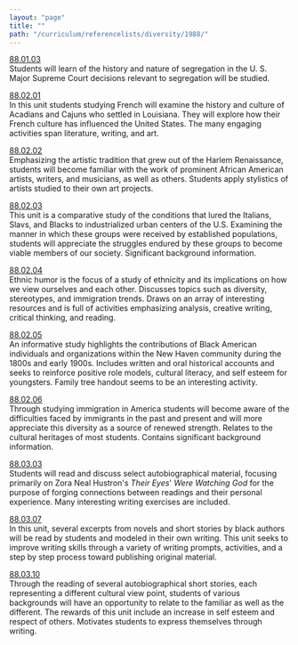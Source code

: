 ```yaml
---
layout: "page"
title: ""
path: "/curriculum/referencelists/diversity/1988/"
---
```

<main><a href="../../../guides/1988/1/88.01.03.x.html">88.01.03</a> <br/> Students will learn of the history and nature of segregation in the U. S. <br/> Major Supreme Court decisions relevant to segregation will be studied. <p> <a href="../../../guides/1988/2/88.02.01.x.html">88.02.01</a> <br/> In this unit students studying French will examine the history and culture of Acadians and Cajuns who settled in Louisiana. They will explore how their French culture has influenced the United States. The many engaging activities span literature, writing, and art. </p><p> <a href="../../../guides/1988/2/88.02.02.x.html">88.02.02</a> <br/> Emphasizing the artistic tradition that grew out of the Harlem Renaissance, students will become familiar with the work of prominent African American artists, writers, and musicians, as well as others. Students apply stylistics of artists studied to their own art projects. </p><p> <a href="../../../guides/1988/2/88.02.03.x.html">88.02.03</a> <br/> This unit is a comparative study of the conditions that lured the Italians, Slavs, and Blacks to industrialized urban centers of the U.S. Examining the manner in which these groups were received by established populations, students will appreciate the struggles endured by these groups to become viable members of our society. Significant background information. </p><p> <a href="../../../guides/1988/2/88.02.04.x.html">88.02.04</a> <br/> Ethnic humor is the focus of a study of ethnicity and its implications on how we view ourselves and each other. Discusses topics such as diversity, stereotypes, and immigration trends. Draws on an array of interesting resources and is full of activities emphasizing analysis, creative writing, critical thinking, and reading. </p><p> <a href="../../../guides/1988/2/88.02.05.x.html">88.02.05</a> <br/> An informative study highlights the contributions of Black American individuals and organizations within the New Haven community during the 1800s and early 1900s. Includes written and oral historical accounts and seeks to reinforce positive role models, cultural literacy, and self esteem for youngsters. Family tree handout seems to be an interesting activity. </p><p> <a href="../../../guides/1988/2/88.02.06.x.html">88.02.06</a> <br/> Through studying immigration in America students will become aware of the difficulties faced by immigrants in the past and present and will more appreciate this diversity as a source of renewed strength. Relates to the cultural heritages of most students. Contains significant background information. </p><p> <a href="../../../guides/1988/3/88.03.03.x.html">88.03.03</a> <br/> Students will read and discuss select autobiographical material, focusing primarily on Zora Neal Hustron's <i>Their</i> <i>Eyes</i>' <i>Were</i> <i>Watching</i> <i>God</i> for the purpose of forging connections between readings and their personal experience. Many interesting writing exercises are included. </p><p> <a href="../../../guides/1988/3/88.03.07.x.html">88.03.07</a> <br/> In this unit, several excerpts from novels and short stories by black authors will be read by students and modeled in their own writing. This unit seeks to improve writing skills through a variety of writing prompts, activities, and a step by step process toward publishing original material. </p><p> <a href="../../../guides/1988/3/88.03.10.x.html">88.03.10</a> <br/> Through the reading of several autobiographical short stories, each representing a different cultural view point, students of various backgrounds will have an opportunity to relate to the familiar as well as the different. The rewards of this unit include an increase in self esteem and respect of others. Motivates students to express themselves through writing. <br/> <br/> 
</p></main>